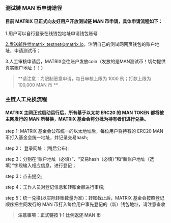 ### 测试链 MAN 币申请途径

#### 目前 MATRIX 已正式向友好用户开放测试链 MAN 币申请，具体申请流程如下：
	
1.用户可以自行登录在线钱包地址申请钱包账号

2.发送邮件给matrix_testnet@matrix.io，注明自己的测试网网页钱包的账户地址，申请测试币；

3.人工审核申请后，MATRIX会往账户发放coin（发放的是MAN测试币！切勿提供真实账户地址！！）

> **请注意：为限制恶意申请，每日审核上限为 1000 例；打款上限为 100,000 MAN 币 **


### 主链人工兑换流程 

#### MATRIX 主网正式启动运行后，所有基于以太坊 ERC20 的 MAN TOKEN 都将被主网发行的 MAN 所替换，MATRIX 基金会将分批为持有者们进行兑换。 

step 1: MATRIX 基金会公布统一的以太地址后，每位用户将持有的 ERC20 MAN 币打入基金会统一地址，并记录交易hash;

step 2： 登录网址：(稍后公布);

step 3：分别在“账户地址（必填）”、“交易hash（必填）”和“新账户地址（选填）”字段输入相应信息，进行登记；

step 3：点击提交;

step 4：工作人员对登记信息和转账金额进行审核;

step 5：统一兑换(以实际转账数量为准)：转账截止后，MATRIX 基金会按照登记顺序把主网发行的 MAN 币打入每位用户事先登记的（新）钱包地址，请注意查收 

> **注意事项：正式链按 1:1 比例返还 MAN 币**


